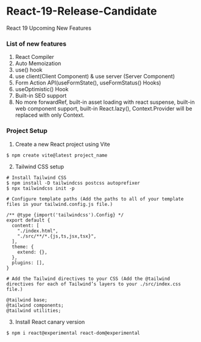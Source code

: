 # React-19-Release-Candidate
React 19 Upcoming New Features

### List of new features
1. React Compiler
2. Auto Memoization
3. use() hook
4. use client(Client Component) & use server (Server Component)
5. Form Action API(useFormState(), useFormStatus() Hooks)
6. useOptimistic() Hook
7. Built-in SEO support
8. No more forwardRef, built-in asset loading with react suspense, built-in web component support, built-in React.lazy(), Context.Provider will be replaced with only Context.

### Project Setup
1. Create a new React project using Vite
```
$ npm create vite@latest project_name
```
2. Tailwind CSS setup
```
# Install Tailwind CSS
$ npm install -D tailwindcss postcss autoprefixer
$ npx tailwindcss init -p

# Configure template paths (Add the paths to all of your template files in your tailwind.config.js file.)

/** @type {import('tailwindcss').Config} */
export default {
  content: [
    "./index.html",
    "./src/**/*.{js,ts,jsx,tsx}",
  ],
  theme: {
    extend: {},
  },
  plugins: [],
}

# Add the Tailwind directives to your CSS (Add the @tailwind directives for each of Tailwind’s layers to your ./src/index.css file.)

@tailwind base;
@tailwind components;
@tailwind utilities;
```

3. Install React canary version
```
$ npm i react@experimental react-dom@experimental
```